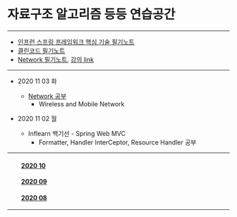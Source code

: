 # 자료구조 알고리즘 등등 연습공간

___

- [인프런 스프링 프레임워크 핵심 기술 필기노트](https://github.com/LeeGiCheol/Practice/tree/master/README/BookREADME/SpringFramework-core.md)
- [클린코드 필기노트](https://github.com/LeeGiCheol/Practice/tree/master/README/BookREADME/CleanCode.md)
- [Network 필기노트](https://github.com/LeeGiCheol/Practice/tree/master/src/network), [강의 link](http://www.kocw.net/home/search/kemView.do?kemId=1169634)   
___

- 2020 11 03 화
  - [Network 공부](https://github.com/LeeGiCheol/Practice/blob/master/src/network/_2020_11_03_Wireless.md)
    - Wireless and Mobile Network
      
- 2020 11 02 월
  - Inflearn 백기선 - Spring Web MVC 
    - Formatter, Handler InterCeptor, Resource Handler 공부

___

#### &emsp;&emsp; [2020 10](https://github.com/LeeGiCheol/Practice/tree/master/README/README/2020/202010.md)
#### &emsp;&emsp; [2020 09](https://github.com/LeeGiCheol/Practice/tree/master/README/README/2020/202009.md)
#### &emsp;&emsp; [2020 08](https://github.com/LeeGiCheol/Practice/tree/master/README/README/2020/202008.md)

___
